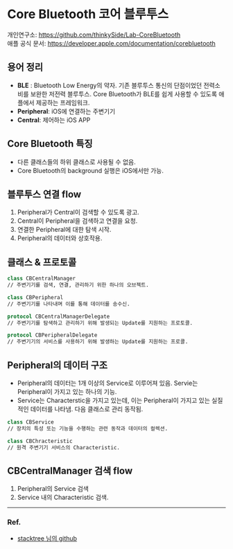 # Core Bluetooth 코어 블루투스
개인연구소: https://github.com/thinkySide/Lab-CoreBluetooth   
애플 공식 문서: https://developer.apple.com/documentation/corebluetooth

## 용어 정리
- **BLE** : Bluetooth Low Energy의 약자. 기존 블루투스 통신의 단점이었던 전력소비를 보완한 저전력 블루투스. Core Bluetooth가 BLE를 쉽게 사용할 수 있도록 애플에서 제공하는 프레임워크.
- **Peripheral**: iOS에 연결하는 주변기기
- **Central**: 제어하는 iOS APP

## Core Bluetooth 특징
- 다른 클래스들의 하위 클래스로 사용될 수 없음.
- Core Bluetooth의 background 실행은 iOS에서만 가능.

## 블루투스 연결 flow
1. Peripheral가 Central이 검색할 수 있도록 광고.
2. Central이 Peripheral을 검색하고 연결을 요청.
3. 연결한 Peripheral에 대한 탐색 시작.
4. Peripheral의 데이터와 상호작용.

## 클래스 & 프로토콜
~~~swift
class CBCentralManager   
// 주변기기를 검색, 연결, 관리하기 위한 하나의 오브젝트.

class CBPeripheral
// 주변기기를 나타내며 이를 통해 데이터를 송수신.

protocol CBCentralManagerDelegate   
// 주변기기를 탐색하고 관리하기 위해 발생되는 Update를 지원하는 프로토콜.

protocol CBPeripheralDelegate
// 주변기기의 서비스를 사용하기 위해 발생하는 Update를 지원하는 프로콜.
~~~

## Peripheral의 데이터 구조
- Peripheral의 데이터는 1개 이상의 Service로 이루어져 있음. Servie는 Peripheral이 가지고 있는 하나의 기능.
- Service는 Characterstic을 가지고 있는데, 이는 Peripheral이 가지고 있는 실질적인 데이터를 나타냄.
다음 클래스로 관리 동작됨.
~~~swift
class CBService
// 장치의 특성 또는 기능을 수행하는 관련 동작과 데이터의 컬렉션.

class CBChracteristic
// 원격 주변기기 서비스의 Characteristic.
~~~

## CBCentralManager 검색 flow
1. Peripheral의 Service 검색
2. Service 내의 Characteristic 검색.
***

### Ref.
- [stacktree 님의 github](https://staktree.github.io/ios/iOS-Bluetooth-01-about-CoreBluetooth/#periphral%EC%9D%98-%EB%8D%B0%EC%9D%B4%ED%84%B0-%EA%B5%AC%EC%A1%B0%EC%99%80-%EC%84%9C%EB%B9%84%EC%8A%A4%EC%97%90-%EB%8C%80%ED%95%B4%EC%84%9C)